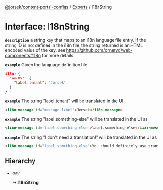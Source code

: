 [@jorsek/content-portal-configs](../README.md) / [Exports](../modules.md) / I18nString

# Interface: I18nString

**`description`** a string key that maps to an i18n language file entry.
If the string ID is not defined in the i18n file,
the string returned is an HTML encoded value of the key.
see https://github.com/orneryd/web-components#I18n for more details.

**`example`** <caption>Given the language definition file</caption>
```json
i18n: {
  "en-US": {
    "label.tenant": "Jorsek"
  }
}
```

**`example`** <caption>The string "label.tenant" will be translated in the UI</caption>
```html
<i18n-message id="message.label">Jorsek</i18n-message>
```

**`example`** <caption>The string "label.something-else" will be translated in the UI as</caption>
```html
<i18n-message id="label.something-else">label.something-else</i18n-message>
```

**`example`** <caption>The string "I don't need a translation!" will be translated in the UI as</caption>
```html
<i18n-message id="label.something-else">You should definitely use translations anyway.</i18n-message>
```

## Hierarchy

* *any*

  ↳ **I18nString**
